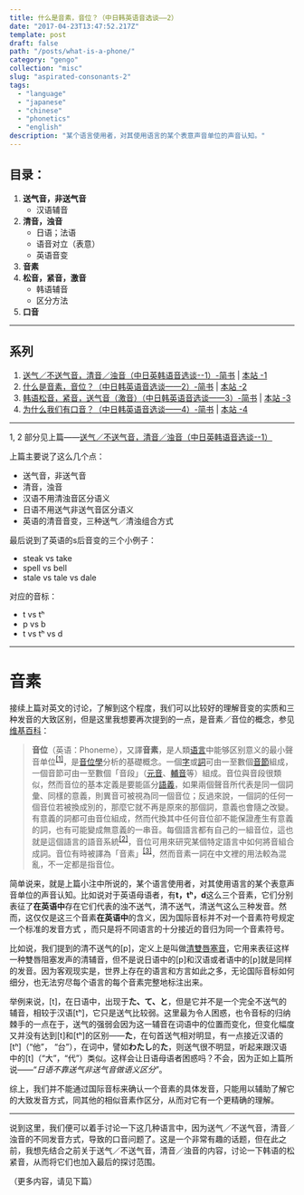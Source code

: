 ```yaml
---
title: 什么是音素，音位？（中日韩英语音选谈——2）
date: "2017-04-23T13:47:52.217Z"
template: post
draft: false
path: "/posts/what-is-a-phone/"
category: "gengo"
collection: "misc"
slug: "aspirated-consonants-2"
tags:
  - "language"
  - "japanese"
  - "chinese"
  - "phonetics"
  - "english"
description: "某个语言使用者，对其使用语言的某个表意声音单位的声音认知。"
---
```


## 目录：

1. **送气音，非送气音**
   - 汉语辅音
2. **清音，浊音**
    - 日语；法语
    - 语音对立（表意）
    - 英语音变
3. **音素**
4. **松音，紧音，激音**
   - 韩语辅音
   - 区分方法
5. **口音**

----
## 系列
1. [送气／不送气音，清音／浊音（中日英韩语音选谈--1）-简书](https://www.jianshu.com/p/6f5cb3d07ea7)  | [本站 -1](./aspirated-consonants-1)
2. [什么是音素，音位？（中日韩英语音选谈——2）-简书](https://www.jianshu.com/p/2665b5655ef9) | [本站 -2](./aspirated-consonants-2)
3. [韩语松音，紧音，送气音（激音）（中日韩英语音选谈——3）-简书](https://www.jianshu.com/p/8df495fc7558) | [本站 -3](./aspirated-consonants-3)
4. [为什么我们有口音？（中日韩英语音选谈——4）-简书](https://www.jianshu.com/p/725252c47961) | [本站 -4](./aspirated-consonants-4)

----

1, 2 部分见上篇——[送气／不送气音，清音／浊音（中日英韩语音选谈--1）](https://www.jianshu.com/p/6f5cb3d07ea7)

上篇主要说了这么几个点：
- 送气音，非送气音
- 清音，浊音
- 汉语不用清浊音区分语义
- 日语不用送气非送气音区分语义
- 英语的清音音变，三种送气／清浊组合方式

最后说到了英语的s后音变的三个小例子：
- steak vs take
- spell vs bell
- stale vs tale vs dale

对应的音标：
- t vs tʰ
- p vs b
- t vs tʰ vs d

----
# 音素

接续上篇对英文的讨论，了解到这个程度，我们可以比较好的理解音变的实质和三种发音的大致区别，但是这里我想要再次提到的一点，是音素／音位的概念，参见[维基百科](https://zh.wikipedia.org/wiki/%E9%9F%B3%E4%BD%8D)：
> **音位**（英语：Phoneme），又譯**音素**，是人類[语言](https://zh.wikipedia.org/wiki/%E8%AF%AD%E8%A8%80 "语言")中能够区别意义的最小聲音单位<sup>[[1]](https://zh.wikipedia.org/wiki/%E9%9F%B3%E4%BD%8D#cite_note-1)</sup>，是[音位學](https://zh.wikipedia.org/wiki/%E9%9F%B3%E4%BD%8D%E5%AD%B8 "音位學")分析的基礎概念。一個[字](https://zh.wikipedia.org/wiki/%E6%BC%A2%E5%AD%97 "漢字")或[詞](https://zh.wikipedia.org/wiki/%E8%A9%9E%E8%AA%9E "詞語")可由一至數個[音節](https://zh.wikipedia.org/wiki/%E9%9F%B3%E7%AF%80 "音節")組成，一個音節可由一至數個「音段」（[元音](https://zh.wikipedia.org/wiki/%E5%85%83%E9%9F%B3 "元音")、[輔音](https://zh.wikipedia.org/wiki/%E8%BC%94%E9%9F%B3 "輔音")等）組成。音位與音段很類似，然而音位的基本定義是要能區分[語義](https://zh.wikipedia.org/wiki/%E8%AF%AD%E4%B9%89 "语义")，如果兩個聲音所代表是同一個詞彙、同樣的意義，則異音可被視為同一個音位；反過來說，一個詞的任何一個音位若被換成別的，那麼它就不再是原來的那個詞，意義也會隨之改變。有意義的詞都可由音位組成，然而代換其中任何音位卻不能保證產生有意義的詞，也有可能變成無意義的一串音。每個語言都有自己的一組音位，這也就是這個語言的語音系統<sup>[[2]](https://zh.wikipedia.org/wiki/%E9%9F%B3%E4%BD%8D#cite_note-2)</sup>，音位可用來研究某個特定語言中如何將音組合成詞。音位有時被譯為「音素」<sup>[[3]](https://zh.wikipedia.org/wiki/%E9%9F%B3%E4%BD%8D#cite_note-3)</sup>，然而音素一詞在中文裡的用法較為混亂，不一定都是指音位。

简单说来，就是上篇小注中所说的，某个语言使用者，对其使用语言的某个表意声音单位的声音认知。比如说对于英语母语者，有**t，tʰ，d**这么三个音素，它们分别表征了**在英语中**存在它们代表的浊不送气，清不送气，清送气这么三种发音。然而，这仅仅是这三个音素**在英语中**的含义，因为国际音标并不对一个音素符号规定一个标准的发音方式 ，而只是将不同语言的十分接近的音归为同一个音素符号。

比如说，我们提到的清不送气的[p]，定义上是叫做[清雙唇塞音](https://zh.wikipedia.org/wiki/%E6%B8%85%E9%9B%99%E5%94%87%E5%A1%9E%E9%9F%B3)，它用来表征这样一种雙唇阻塞发声的清辅音，但不是说日语中的[p]和汉语或者语中的[p]就是同样的发音。因为客观现实是，世界上存在的语言和方言如此之多，无论国际音标如何细分，也无法穷尽每个语言的每个音素完整地标注出来。

举例来说，[t]，在日语中，出现于**た、て、と**，但是它并不是一个完全不送气的辅音，相较于汉语[tʰ]，它只是送气比较弱。这里最为令人困惑，也令音标的归纳棘手的一点在于，送气的强弱会因为这一辅音在词语中的位置而变化，但变化幅度又并没有达到[t]和[tʰ]的区别——**た**，在句首送气相对明显，有一点接近汉语的[tʰ]（“他”， “台”），在词中，譬如**わたし**的**た**，则送气很不明显，听起来跟汉语中的[t]（“大”，“代”）类似。这样会让日语母语者困惑吗？不会，因为正如上篇所说——“*日语不靠送气非送气音做语义区分*”。

综上，我们并不能通过国际音标来确认一个音素的具体发音，只能用以辅助了解它的大致发音方式，同其他的相似音素作区分，从而对它有一个更精确的理解。

----

说到这里，我们便可以着手讨论一下这几种语言中，因为送气／不送气音，清音／浊音的不同发音方式，导致的口音问题了。这是一个非常有趣的话题，但在此之前，我想先结合之前关于送气／不送气音，清音／浊音的内容，讨论一下韩语的松紧音，从而将它们也加入最后的探讨范围。

（更多内容，请见下篇）

